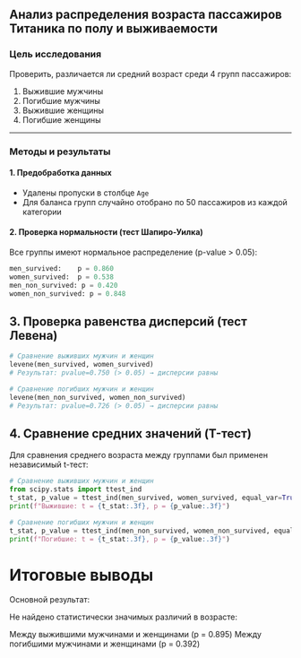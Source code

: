 ## **Анализ распределения возраста пассажиров Титаника по полу и выживаемости**

### **Цель исследования**  
Проверить, различается ли средний возраст среди 4 групп пассажиров:  
1. Выжившие мужчины  
2. Погибшие мужчины  
3. Выжившие женщины  
4. Погибшие женщины  

---

### **Методы и результаты**

#### **1. Предобработка данных**
- Удалены пропуски в столбце `Age`
- Для баланса групп случайно отобрано по 50 пассажиров из каждой категории

#### **2. Проверка нормальности (тест Шапиро-Уилка)**
Все группы имеют нормальное распределение (p-value > 0.05):
```python
men_survived:    p = 0.860  
women_survived:  p = 0.538  
men_non_survived: p = 0.420  
women_non_survived: p = 0.848
```
## **3. Проверка равенства дисперсий (тест Левена)**

```python
# Сравнение выживших мужчин и женщин
levene(men_survived, women_survived)
# Результат: pvalue=0.750 (> 0.05) → дисперсии равны

# Сравнение погибших мужчин и женщин
levene(men_non_survived, women_non_survived)
# Результат: pvalue=0.726 (> 0.05) → дисперсии равны
```
## **4. Сравнение средних значений (T-тест)**

Для сравнения среднего возраста между группами был применен независимый t-тест:

```python
# Сравнение выживших мужчин и женщин
from scipy.stats import ttest_ind
t_stat, p_value = ttest_ind(men_survived, women_survived, equal_var=True)
print(f"Выжившие: t = {t_stat:.3f}, p = {p_value:.3f}")

# Сравнение погибших мужчин и женщин
t_stat, p_value = ttest_ind(men_non_survived, women_non_survived, equal_var=True)
print(f"Погибшие: t = {t_stat:.3f}, p = {p_value:.3f}")
```
# **Итоговые выводы**
Основной результат:

Не найдено статистически значимых различий в возрасте:

Между выжившими мужчинами и женщинами (p = 0.895)
Между погибшими мужчинами и женщинами (p = 0.392)
